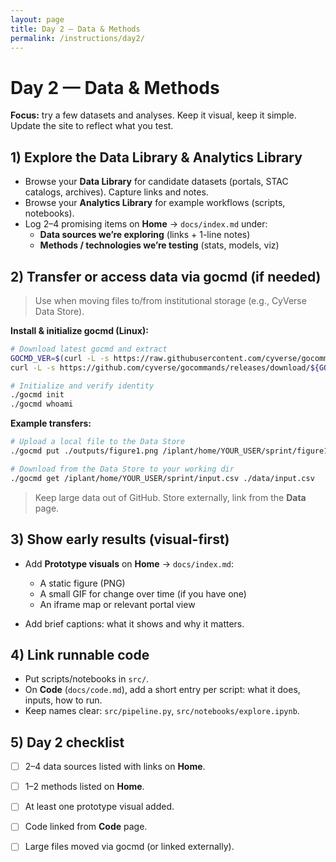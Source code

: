 ```yaml
---
layout: page
title: Day 2 — Data & Methods
permalink: /instructions/day2/
---
```


# Day 2 — Data & Methods
**Focus:** try a few datasets and analyses. Keep it visual, keep it simple. Update the site to reflect what you test.

## 1) Explore the Data Library & Analytics Library
- Browse your **Data Library** for candidate datasets (portals, STAC catalogs, archives). Capture links and notes.
- Browse your **Analytics Library** for example workflows (scripts, notebooks).
- Log 2–4 promising items on **Home** → `docs/index.md` under:
  - **Data sources we’re exploring** (links + 1-line notes)
  - **Methods / technologies we’re testing** (stats, models, viz)

## 2) Transfer or access data via gocmd (if needed)
> Use when moving files to/from institutional storage (e.g., CyVerse Data Store).

**Install & initialize gocmd (Linux):**
```bash
# Download latest gocmd and extract
GOCMD_VER=$(curl -L -s https://raw.githubusercontent.com/cyverse/gocommands/main/VERSION.txt); \
curl -L -s https://github.com/cyverse/gocommands/releases/download/${GOCMD_VER}/gocmd-${GOCMD_VER}-linux-amd64.tar.gz | tar zxvf -

# Initialize and verify identity
./gocmd init
./gocmd whoami
```

**Example transfers:**

```bash
# Upload a local file to the Data Store
./gocmd put ./outputs/figure1.png /iplant/home/YOUR_USER/sprint/figure1.png

# Download from the Data Store to your working dir
./gocmd get /iplant/home/YOUR_USER/sprint/input.csv ./data/input.csv
```

> Keep large data out of GitHub. Store externally, link from the **Data** page.

## 3) Show early results (visual-first)

* Add **Prototype visuals** on **Home** → `docs/index.md`:

  * A static figure (PNG)
  * A small GIF for change over time (if you have one)
  * An iframe map or relevant portal view
* Add brief captions: what it shows and why it matters.

## 4) Link runnable code

* Put scripts/notebooks in `src/`.
* On **Code** (`docs/code.md`), add a short entry per script: what it does, inputs, how to run.
* Keep names clear: `src/pipeline.py`, `src/notebooks/explore.ipynb`.

## 5) Day 2 checklist

* [ ] 2–4 data sources listed with links on **Home**.
* [ ] 1–2 methods listed on **Home**.
* [ ] At least one prototype visual added.
* [ ] Code linked from **Code** page.
* [ ] Large files moved via gocmd (or linked externally).

